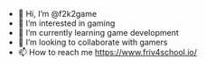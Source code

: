 - 👋 Hi, I’m @f2k2game
- 👀 I’m interested in gaming
- 🌱 I’m currently learning game development
- 💞️ I’m looking to collaborate with gamers
- 📫 How to reach me https://www.friv4school.io/

<!---
f2k2game/f2k2game is a ✨ special ✨ repository because its `README.md` (this file) appears on your GitHub profile.
You can click the Preview link to take a look at your changes.
--->
